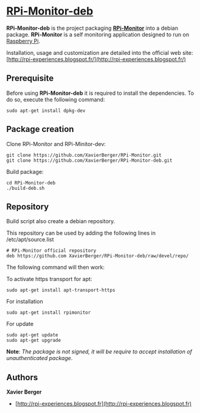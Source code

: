 # [**RPi-Monitor-deb**](http://rpi-experiences.blogspot.fr/)

**RPi-Monitor-deb** is the project packaging [**RPi-Monitor**](https://github.com/XavierBerger/RPi-Monitor) into a debian package. **RPi-Monitor** is a self monitoring application designed to run on [Raspberry Pi](http://www.raspberrypi.org/).

Installation, usage and customization are detailed into the official web site: [http://rpi-experiences.blogspot.fr/](http://rpi-experiences.blogspot.fr/)


## Prerequisite

Before using **RPi-Monitor-deb** it is required to install the dependencies. To do so, execute the following command:

    sudo apt-get install dpkg-dev 

## Package creation

Clone RPi-Monitor and RPi-Minitor-dev:

    git clone https://github.com/XavierBerger/RPi-Monitor.git
    git clone https://github.com/XavierBerger/RPi-Monitor-deb.git

Build package:

    cd RPi-Monitor-deb
    ./build-deb.sh
   
## Repository

Build script also create a debian repository.

This repository can be used by adding the following lines in /etc/apt/source.list

    # RPi-Monitor official repository
    deb https://github.com XavierBerger/RPi-Monitor-deb/raw/devel/repo/

The following command will then work:

To activate https transport for apt:
    
    sudo apt-get install apt-transport-https

For installation
  
    sudo apt-get install rpimonitor

For update
  
    sudo apt-get update
    sudo apt-get upgrade

**Note**: *The package is not signed, it will be require to accept installation of 
unauthenticated package*.
    
## Authors

**Xavier Berger**

+ [http://rpi-experiences.blogspot.fr](http://rpi-experiences.blogspot.fr)
